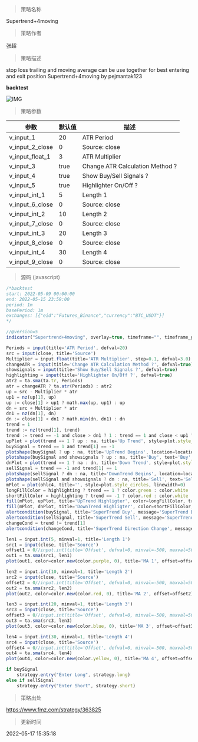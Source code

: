 
> 策略名称

Supertrend+4moving

> 策略作者

张超

> 策略描述

stop loss trailing and moving average can be use together for best entering and exit position
Supertrend+4moving by pejmantak123

**backtest**

 ![IMG](https://www.fmz.com/upload/asset/14ee26429757153c544.png) 

> 策略参数



|参数|默认值|描述|
|----|----|----|
|v_input_1|20|ATR Period|
|v_input_2_close|0|Source: close|high|low|open|hl2|hlc3|hlcc4|ohlc4|
|v_input_float_1|3|ATR Multiplier|
|v_input_3|true|Change ATR Calculation Method ?|
|v_input_4|true|Show Buy/Sell Signals ?|
|v_input_5|true|Highlighter On/Off ?|
|v_input_int_1|5|Length 1|
|v_input_6_close|0|Source: close|high|low|open|hl2|hlc3|hlcc4|ohlc4|
|v_input_int_2|10|Length 2|
|v_input_7_close|0|Source: close|high|low|open|hl2|hlc3|hlcc4|ohlc4|
|v_input_int_3|20|Length 3|
|v_input_8_close|0|Source: close|high|low|open|hl2|hlc3|hlcc4|ohlc4|
|v_input_int_4|30|Length 4|
|v_input_9_close|0|Source: close|high|low|open|hl2|hlc3|hlcc4|ohlc4|


> 源码 (javascript)

``` javascript
/*backtest
start: 2022-05-09 00:00:00
end: 2022-05-15 23:59:00
period: 1m
basePeriod: 1m
exchanges: [{"eid":"Futures_Binance","currency":"BTC_USDT"}]
*/

//@version=5
indicator("Supertrend+4moving", overlay=true, timeframe="", timeframe_gaps=true)

Periods = input(title='ATR Period', defval=20)
src = input(close, title='Source')
Multiplier = input.float(title='ATR Multiplier', step=0.1, defval=3.0)
changeATR = input(title='Change ATR Calculation Method ?', defval=true)
showsignals = input(title='Show Buy/Sell Signals ?', defval=true)
highlighting = input(title='Highlighter On/Off ?', defval=true)
atr2 = ta.sma(ta.tr, Periods)
atr = changeATR ? ta.atr(Periods) : atr2
up = src - Multiplier * atr
up1 = nz(up[1], up)
up := close[1] > up1 ? math.max(up, up1) : up
dn = src + Multiplier * atr
dn1 = nz(dn[1], dn)
dn := close[1] < dn1 ? math.min(dn, dn1) : dn
trend = 1
trend := nz(trend[1], trend)
trend := trend == -1 and close > dn1 ? 1 : trend == 1 and close < up1 ? -1 : trend
upPlot = plot(trend == 1 ? up : na, title='Up Trend', style=plot.style_linebr, linewidth=2, color=color.new(color.green, 0))
buySignal = trend == 1 and trend[1] == -1
plotshape(buySignal ? up : na, title='UpTrend Begins', location=location.absolute, style=shape.circle, size=size.tiny, color=color.new(color.green, 0))
plotshape(buySignal and showsignals ? up : na, title='Buy', text='Buy', location=location.absolute, style=shape.labelup, size=size.tiny, color=color.new(color.green, 0), textcolor=color.new(color.white, 0))
dnPlot = plot(trend == 1 ? na : dn, title='Down Trend', style=plot.style_linebr, linewidth=2, color=color.new(color.red, 0))
sellSignal = trend == -1 and trend[1] == 1
plotshape(sellSignal ? dn : na, title='DownTrend Begins', location=location.absolute, style=shape.circle, size=size.tiny, color=color.new(color.red, 0))
plotshape(sellSignal and showsignals ? dn : na, title='Sell', text='Sell', location=location.absolute, style=shape.labeldown, size=size.tiny, color=color.new(color.red, 0), textcolor=color.new(color.white, 0))
mPlot = plot(ohlc4, title='', style=plot.style_circles, linewidth=0)
longFillColor = highlighting ? trend == 1 ? color.green : color.white : color.white
shortFillColor = highlighting ? trend == -1 ? color.red : color.white : color.white
fill(mPlot, upPlot, title='UpTrend Highligter', color=longFillColor, transp=90)
fill(mPlot, dnPlot, title='DownTrend Highligter', color=shortFillColor, transp=90)
alertcondition(buySignal, title='SuperTrend Buy', message='SuperTrend Buy!')
alertcondition(sellSignal, title='SuperTrend Sell', message='SuperTrend Sell!')
changeCond = trend != trend[1]
alertcondition(changeCond, title='SuperTrend Direction Change', message='SuperTrend has changed direction!')

len1 = input.int(5, minval=1, title='Length 1')
src1 = input(close, title='Source')
offset1 = 0//input.int(title='Offset', defval=0, minval=-500, maxval=500)
out1 = ta.sma(src1, len1)
plot(out1, color=color.new(color.purple, 0), title='MA 1', offset=offset1)

len2 = input.int(10, minval=1, title='Length 2')
src2 = input(close, title='Source')
offset2 = 0//input.int(title='Offset', defval=0, minval=-500, maxval=500)
out2 = ta.sma(src2, len2)
plot(out2, color=color.new(color.red, 0), title='MA 2', offset=offset2)

len3 = input.int(20, minval=1, title='Length 3')
src3 = input(close, title='Source')
offset3 = 0//input.int(title='Offset', defval=0, minval=-500, maxval=500)
out3 = ta.sma(src3, len3)
plot(out3, color=color.new(color.blue, 0), title='MA 3', offset=offset3)

len4 = input.int(30, minval=1, title='Length 4')
src4 = input(close, title='Source')
offset4 = 0//input.int(title='Offset', defval=0, minval=-500, maxval=500)
out4 = ta.sma(src4, len4)
plot(out4, color=color.new(color.yellow, 0), title='MA 4', offset=offset4)

if buySignal
    strategy.entry("Enter Long", strategy.long)
else if sellSignal
    strategy.entry("Enter Short", strategy.short)
```

> 策略出处

https://www.fmz.com/strategy/363825

> 更新时间

2022-05-17 15:35:18
